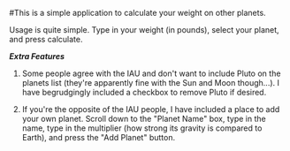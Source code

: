 #This is a simple application to calculate your weight on other planets. 

Usage is quite simple. Type in your weight (in pounds), select your planet, and press calculate.

***Extra Features***

1. Some people agree with the IAU and don't want to include Pluto on the planets list (they're apparently fine with the Sun and Moon though...). I have begrudgingly included a checkbox to remove Pluto if desired.

2. If you're the opposite of the IAU people, I have included a place to add your own planet. Scroll down to the "Planet Name" box, type in the name, type in the multiplier (how strong its gravity is compared to Earth), and press the "Add Planet" button.